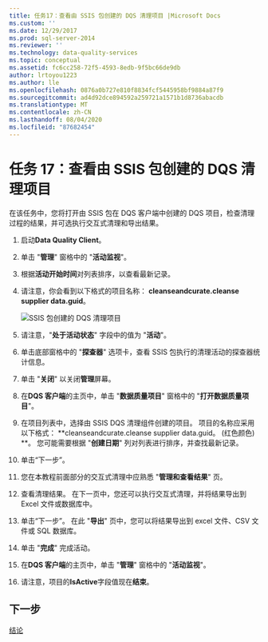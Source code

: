 ```yaml
---
title: 任务17：查看由 SSIS 包创建的 DQS 清理项目 |Microsoft Docs
ms.custom: ''
ms.date: 12/29/2017
ms.prod: sql-server-2014
ms.reviewer: ''
ms.technology: data-quality-services
ms.topic: conceptual
ms.assetid: fc6cc258-72f5-4593-8edb-9f5bc66de9db
author: lrtoyou1223
ms.author: lle
ms.openlocfilehash: 0876a0b727e810f8834fcf5445958bf9884a87f9
ms.sourcegitcommit: ad4d92dce894592a259721a1571b1d8736abacdb
ms.translationtype: MT
ms.contentlocale: zh-CN
ms.lasthandoff: 08/04/2020
ms.locfileid: "87682454"
---
```

# <a name="task-17-reviewing-dqs-cleansing-project-created-by-the-ssis-package"></a>任务 17：查看由 SSIS 包创建的 DQS 清理项目
  在该任务中，您将打开由 SSIS 包在 DQS 客户端中创建的 DQS 项目，检查清理过程的结果，并可选执行交互式清理和导出结果。  
  
1.  启动**Data Quality Client**。  
  
2.  单击 "**管理**" 窗格中的 "**活动监视**"。  
  
3.  根据**活动开始时间**对列表排序，以查看最新记录。  
  
4.  请注意，你会看到以下格式的项目名称： **cleanseandcurate.cleanse supplier data.guid**。  
  
     ![SSIS 包创建的 DQS 清理项目](../../2014/tutorials/media/et-reviewingdqscpcreatedbythessispackage.jpg "SSIS 包创建的 DQS 清理项目")  
  
5.  请注意，"**处于活动状态**" 字段中的值为 "**活动**"。  
  
6.  单击底部窗格中的 "**探查器**" 选项卡，查看 SSIS 包执行的清理活动的探查器统计信息。  
  
7.  单击 "**关闭**" 以关闭**管理**屏幕。  
  
8.  在**DQS 客户端**的主页中，单击 "**数据质量项目**" 窗格中的 "**打开数据质量项目**"。  
  
9. 在项目列表中，选择由 SSIS DQS 清理组件创建的项目。 项目的名称应采用以下格式： **cleanseandcurate.cleanse supplier data.guid。 (红色颜色) **。 您可能需要根据 "**创建日期**" 列对列表进行排序，并查找最新记录。  
  
10. 单击“下一步”。  
  
11. 您在本教程前面部分的交互式清理中应熟悉 "**管理和查看结果**" 页。  
  
12. 查看清理结果。 在下一页中，您还可以执行交互式清理，并将结果导出到 Excel 文件或数据库中。  
  
13. 单击“下一步”。 在此 "**导出**" 页中，您可以将结果导出到 excel 文件、CSV 文件或 SQL 数据库。  
  
14. 单击 "**完成**" 完成活动。  
  
15. 在**DQS 客户端**的主页中，单击 "**管理**" 窗格中的 "**活动监视**"。  
  
16. 请注意，项目的**IsActive**字段值现在**结束**。  
  
## <a name="next-step"></a>下一步  
 [结论](../../2014/tutorials/conclusion.md)  
  
  
